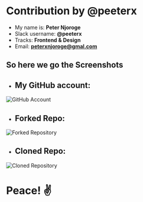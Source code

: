 # Contribution by @peeterx

* My name is: **Peter Njoroge**
* Slack username: **@peeterx**
* Tracks: **Frontend & Design**
* Email: **peterxnjoroge@gmal.com**

## So here we go the **Screenshots**

* ## My **GitHub** account:
![GitHub Account](https://user-images.githubusercontent.com/29917058/80895425-808bba00-8ced-11ea-9e2a-9a77f2879c61.PNG)

* ## **Forked** Repo:
![Forked Repository](https://user-images.githubusercontent.com/29917058/80895434-94372080-8ced-11ea-81be-b78c921c58a0.PNG)

* ## **Cloned** Repo:
![Cloned Repository](https://user-images.githubusercontent.com/29917058/80895436-98633e00-8ced-11ea-9101-f6df478e6e0c.PNG)

# Peace! ✌
